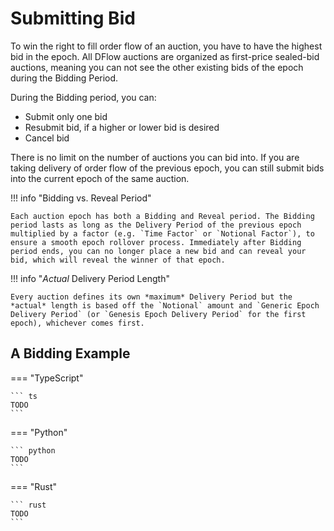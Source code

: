 # Submitting Bid

To win the right to fill order flow of an auction, you have to have the highest bid in the epoch. All DFlow auctions are organized as first-price sealed-bid auctions, meaning you can not see the other existing bids of the epoch during the Bidding Period.

During the Bidding period, you can:

- Submit only one bid
- Resubmit bid, if a higher or lower bid is desired
- Cancel bid

There is no limit on the number of auctions you can bid into. If you are taking delivery of order flow of the previous epoch, you can still submit bids into the current epoch of the same auction.

!!! info "Bidding vs. Reveal Period"

    Each auction epoch has both a Bidding and Reveal period. The Bidding period lasts as long as the Delivery Period of the previous epoch multiplied by a factor (e.g. `Time Factor` or `Notional Factor`), to ensure a smooth epoch rollover process. Immediately after Bidding period ends, you can no longer place a new bid and can reveal your bid, which will reveal the winner of that epoch.

!!! info "_Actual_ Delivery Period Length"

    Every auction defines its own *maximum* Delivery Period but the *actual* length is based off the `Notional` amount and `Generic Epoch Delivery Period` (or `Genesis Epoch Delivery Period` for the first epoch), whichever comes first.

## A Bidding Example

=== "TypeScript"

    ``` ts
    TODO
    ```

=== "Python"

    ``` python
    TODO
    ```

=== "Rust"

    ``` rust
    TODO
    ```
